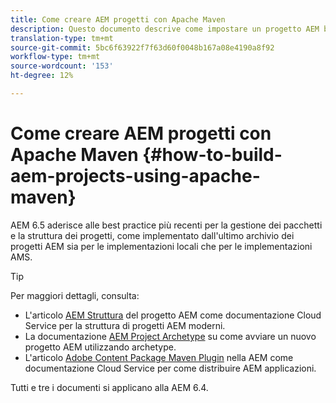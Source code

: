 ```yaml
---
title: Come creare AEM progetti con Apache Maven
description: Questo documento descrive come impostare un progetto AEM basato su Apache Maven
translation-type: tm+mt
source-git-commit: 5bc6f63922f7f63d60f0048b167a08e4190a8f92
workflow-type: tm+mt
source-wordcount: '153'
ht-degree: 12%

---
```



# Come creare AEM progetti con Apache Maven {#how-to-build-aem-projects-using-apache-maven}

AEM 6.5 aderisce alle best practice più recenti per la gestione dei pacchetti e la struttura dei progetti, come implementato dall&#39;ultimo archivio dei progetti AEM sia per le implementazioni locali che per le implementazioni AMS.

>[!TIP]
>
>Per maggiori dettagli, consulta:
>
>* L&#39;articolo [AEM Struttura](https://docs.adobe.com/content/help/it-IT/experience-manager-cloud-service/implementing/developing/aem-project-content-package-structure.html) del progetto AEM come documentazione Cloud Service per la struttura di progetti AEM moderni.
>* La documentazione [AEM Project Archetype](https://docs.adobe.com/content/help/it-IT/experience-manager-core-components/using/developing/archetype/overview.html) su come avviare un nuovo progetto AEM utilizzando archetype.
>* L&#39;articolo [Adobe Content Package Maven Plugin](https://experienceleague.adobe.com/docs/experience-manager-cloud-service/implementing/developer-tools/maven-plugin.html?lang=en#developer-tools) nella AEM come documentazione Cloud Service per come distribuire AEM applicazioni.

>
>
Tutti e tre i documenti si applicano alla AEM 6.4.
